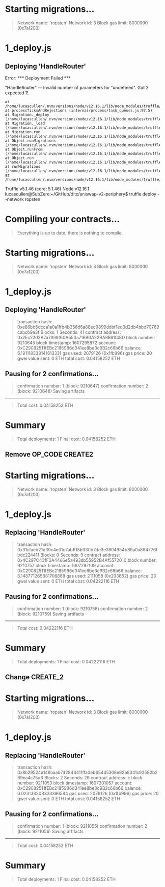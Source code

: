 Starting migrations...
======================
> Network name:    'ropsten'
> Network id:      3
> Block gas limit: 8000000 (0x7a1200)


1_deploy.js
===========

   Deploying 'HandleRouter'
   ------------------------

Error:  *** Deployment Failed ***

"HandleRouter" -- Invalid number of parameters for "undefined". Got 2 expected 1!.

    at /home/lucascullen/.nvm/versions/node/v12.16.1/lib/node_modules/truffle/build/webpack:/packages/deployer/src/deployment.js:364:1
    at processTicksAndRejections (internal/process/task_queues.js:97:5)
    at Migration._deploy (/home/lucascullen/.nvm/versions/node/v12.16.1/lib/node_modules/truffle/build/webpack:/packages/migrate/Migration.js:68:1)
    at Migration._load (/home/lucascullen/.nvm/versions/node/v12.16.1/lib/node_modules/truffle/build/webpack:/packages/migrate/Migration.js:55:1)
    at Migration.run (/home/lucascullen/.nvm/versions/node/v12.16.1/lib/node_modules/truffle/build/webpack:/packages/migrate/Migration.js:171:1)
    at Object.runMigrations (/home/lucascullen/.nvm/versions/node/v12.16.1/lib/node_modules/truffle/build/webpack:/packages/migrate/index.js:150:1)
    at Object.runFrom (/home/lucascullen/.nvm/versions/node/v12.16.1/lib/node_modules/truffle/build/webpack:/packages/migrate/index.js:110:1)
    at Object.run (/home/lucascullen/.nvm/versions/node/v12.16.1/lib/node_modules/truffle/build/webpack:/packages/migrate/index.js:87:1)
    at runMigrations (/home/lucascullen/.nvm/versions/node/v12.16.1/lib/node_modules/truffle/build/webpack:/packages/core/lib/commands/migrate.js:269:1)
    at /home/lucascullen/.nvm/versions/node/v12.16.1/lib/node_modules/truffle/build/webpack:/packages/core/lib/commands/migrate.js:231:1
Truffle v5.1.46 (core: 5.1.46)
Node v12.16.1
lucascullen@SubZero:~/GitHub/dltx/uniswap-v2-periphery$ truffle deploy --network ropsten

Compiling your contracts...
===========================
> Everything is up to date, there is nothing to compile.



Starting migrations...
======================
> Network name:    'ropsten'
> Network id:      3
> Block gas limit: 8000000 (0x7a1200)


1_deploy.js
===========

   Deploying 'HandleRouter'
   ------------------------
   > transaction hash:    0xe86bb5dcca1a0a1ffb4b356d6a88ec9899ddbf1ed3d2db4bbd70769cabcb9e3f
   > Blocks: 1            Seconds: 41
   > contract address:    0x2Ec22d2A7a7399f60A553a71BB0A22BA8B61f48D
   > block number:        9210645
   > block timestamp:     1607295872
   > account:             0xC29082511fEBc2185986d341ee8be3c9B2c66b66
   > balance:             6.191118338141613331
   > gas used:            2079126 (0x1fb996)
   > gas price:           20 gwei
   > value sent:          0 ETH
   > total cost:          0.04158252 ETH

   Pausing for 2 confirmations...
   ------------------------------
   > confirmation number: 1 (block: 9210647)
   > confirmation number: 2 (block: 9210648)
   > Saving artifacts
   -------------------------------------
   > Total cost:          0.04158252 ETH


Summary
=======
> Total deployments:   1
> Final cost:          0.04158252 ETH


## Remove OP_CODE CREATE2

Starting migrations...
======================
> Network name:    'ropsten'
> Network id:      3
> Block gas limit: 8000000 (0x7a1200)


1_deploy.js
===========

   Replacing 'HandleRouter'
   ------------------------
   > transaction hash:    0x31cfaeb21d30c4e01c7ab618bff30b7de3e3604954b89a0a864776fbdc224411
   > Blocks: 0            Seconds: 9
   > contract address:    0x4C297C43fF3A4466e5a493db55952B4Af5572010
   > block number:        9210757
   > block timestamp:     1607297109
   > account:             0xC29082511fEBc2185986d341ee8be3c9B2c66b66
   > balance:             6.148771265881706888
   > gas used:            2111058 (0x203652)
   > gas price:           20 gwei
   > value sent:          0 ETH
   > total cost:          0.04222116 ETH

   Pausing for 2 confirmations...
   ------------------------------
   > confirmation number: 1 (block: 9210758)
   > confirmation number: 2 (block: 9210759)
   > Saving artifacts
   -------------------------------------
   > Total cost:          0.04222116 ETH


Summary
=======
> Total deployments:   1
> Final cost:          0.04222116 ETH


## Change CREATE_2

Starting migrations...
======================
> Network name:    'ropsten'
> Network id:      3
> Block gas limit: 8000000 (0x7a1200)


1_deploy.js
===========

   Replacing 'HandleRouter'
   ------------------------
   > transaction hash:    0x8b29524a149baab7d2844411ffa0eb654d5308e92a8341c92582b269ea4c75d6
   > Blocks: 2            Seconds: 29
   > contract address:    c
   > block number:        9211053
   > block timestamp:     1607301057
   > account:             0xC29082511fEBc2185986d341ee8be3c9B2c66b66
   > balance:             6.023133208333396584
   > gas used:            2079126 (0x1fb996)
   > gas price:           20 gwei
   > value sent:          0 ETH
   > total cost:          0.04158252 ETH

   Pausing for 2 confirmations...
   ------------------------------
   > confirmation number: 1 (block: 9211055)
   > confirmation number: 2 (block: 9211056)
   > Saving artifacts
   -------------------------------------
   > Total cost:          0.04158252 ETH


Summary
=======
> Total deployments:   1
> Final cost:          0.04158252 ETH